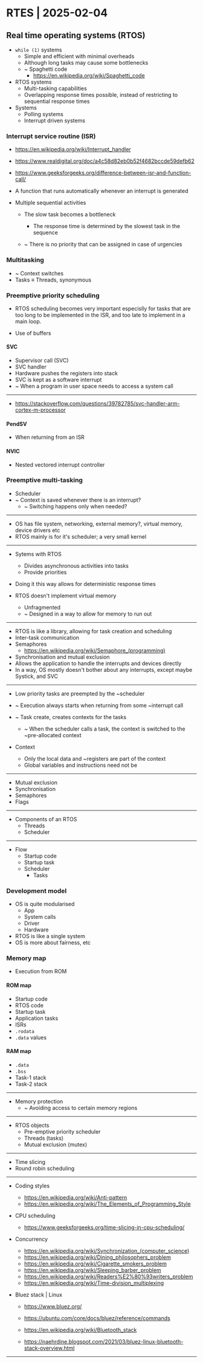 # RTES | 2025-02-04

## Real time operating systems (RTOS)

- `while (1)` systems
  - Simple and efficient with minimal overheads
  - Although long tasks may cause some bottlenecks
  - ~ Spaghetti code
    - https://en.wikipedia.org/wiki/Spaghetti_code
- RTOS systems
  - Multi-tasking capabilities
  - Overlapping response times possible, instead of restricting to sequential response times
- Systems
  - Polling systems
  - Interrupt driven systems

### Interrupt service routine (ISR)

- https://en.wikipedia.org/wiki/Interrupt_handler
- https://www.realdigital.org/doc/a4c58d82eb0b52f4682bccde59defb62
- https://www.geeksforgeeks.org/difference-between-isr-and-function-call/
- A function that runs automatically whenever an interrupt is generated

- Multiple sequential activities
  - The slow task becomes a bottleneck
    - The response time is determined by the slowest task in the sequence

  - ~ There is no priority that can be assigned in case of urgencies

### Multitasking

- ~ Context switches
- Tasks $\equiv$ Threads, synonymous

### Preemptive priority scheduling

- RTOS scheduling becomes very important especislly for tasks that are too long to be implemented in the ISR, and too late to implement in a main loop.

- Use of buffers

#### SVC

- Supervisor call (SVC)
- SVC handler
- Hardware pushes the registers into stack
- SVC is kept as a software interrupt
- ~ When a program in user space needs to access a system call

---

- https://stackoverflow.com/questions/39782785/svc-handler-arm-cortex-m-processor

#### PendSV

- When returning from an ISR

#### NVIC

- Nested vectored interrupt controller

### Preemptive multi-tasking

- Scheduler
- ~ Context is saved whenever there is an interrupt?
  - ~ Switching happens only when needed?

---

- OS has file system, networking, external memory?, virtual memory, device drivers etc
- RTOS mainly is for it's scheduler; a very small kernel

---

- Sytems with RTOS
  - Divides asynchronous activities into tasks
  - Provide priorities

- Doing it this way allows for deterministic response times
- RTOS doesn't implement virtual memory
  - Unfragmented
  - ~ Designed in a way to allow for memory to run out

---

- RTOS is like a library, allowing for task creation and scheduling
- Inter-task communication
- Semaphores
  - https://en.wikipedia.org/wiki/Semaphore_(programming)
- Synchronisation and mutual exclusion
- Allows the application to handle the interrupts and devices directly
- In a way, OS mostly doesn't bother about any interrupts, except maybe Systick, and SVC

---

- Low priority tasks are preempted by the ~scheduler
- ~ Execution always starts when returning from some ~interrupt call

- ~ Task create, creates contexts for the tasks
  - ~ When the scheduler calls a task, the context is switched to the ~pre-allocated context
- Context
  - Only the local data and ~registers are part of the context
  - Global variables and instructions need not be

---

- Mutual exclusion
- Synchronisation
- Semaphores
- Flags

---

- Components of an RTOS
  - Threads
  - Scheduler

---

- Flow
  - Startup code
  - Startup task
  - Scheduler
    - Tasks

### Development model

- OS is quite modularised
  - App
  - System calls
  - Driver
  - Hardware
- RTOS is like a single system
- OS is more about fairness, etc

### Memory map

- Execution from ROM

#### ROM map

- Startup code
- RTOS code
- Startup task
- Application tasks
- ISRs
- `.rodata`
- `.data` values

#### RAM map

- `.data`
- `.bss`
- Task-1 stack
- Task-2 stack

---

- Memory protection
  - ~ Avoiding access to certain memory regions

---

- RTOS objects
  - Pre-emptive priority scheduler
  - Threads (tasks)
  - Mutual exclusion (mutex)

---

- Time slicing
- Round robin scheduling

---

- Coding styles
  - https://en.wikipedia.org/wiki/Anti-pattern
  - https://en.wikipedia.org/wiki/The_Elements_of_Programming_Style

- CPU scheduling
  - https://www.geeksforgeeks.org/time-slicing-in-cpu-scheduling/

- Concurrency

  - https://en.wikipedia.org/wiki/Synchronization_(computer_science)
  - https://en.wikipedia.org/wiki/Dining_philosophers_problem
  - https://en.wikipedia.org/wiki/Cigarette_smokers_problem
  - https://en.wikipedia.org/wiki/Sleeping_barber_problem
  - https://en.wikipedia.org/wiki/Readers%E2%80%93writers_problem
  - https://en.wikipedia.org/wiki/Time-division_multiplexing

- Bluez stack | Linux

  - https://www.bluez.org/

  - https://ubuntu.com/core/docs/bluez/reference/commands
  - https://en.wikipedia.org/wiki/Bluetooth_stack
  - https://naehrdine.blogspot.com/2021/03/bluez-linux-bluetooth-stack-overview.html


---

